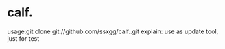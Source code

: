 calf.
=====
usage:git 
    clone git://github.com/ssxgg/calf..git
explain:
    use as update tool, just for test
